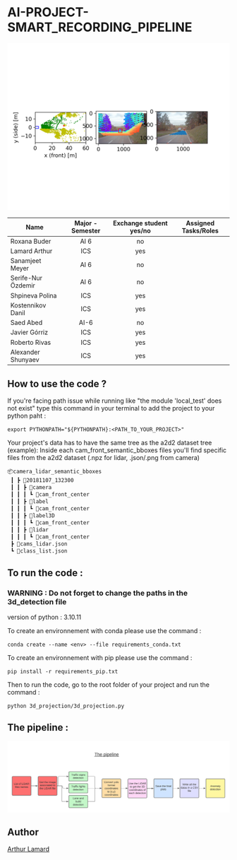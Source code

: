 # AI-PROJECT-SMART_RECORDING_PIPELINE
![Alt text](img/intro_image.png)

|       Name               |              Major -  Semester           |     Exchange student yes/no  |     Assigned Tasks/Roles  |
|--------------------------|:----------------------------------------:|:----------------------------:|:-------------------------:|
|     Roxana Buder         |   AI 6                                   |   no                         |                           |
|     Lamard Arthur        |   ICS                                    |   yes                        |                           |
|     Sanamjeet Meyer      |   AI 6                                   |   no                         |                           |
|     Serife-Nur  Özdemir  |   AI 6                                   |   no                         |                           |
|     Shpineva Polina      |   ICS                                    |   yes                        |                           |
|     Kostennikov Danil    |   ICS                                    |   yes                        |                           |
|     Saed Abed            |   AI-6                                   |   no                         |                           |
|     Javier Górriz        |   ICS                                    |   yes                        |                           |
|     Roberto Rivas        |   ICS                                    |   yes                        |                           |
|     Alexander Shunyaev   |   ICS                                    |   yes                        |                           |


## How to use the code ? 

If you're facing path issue while running like "the module 'local_test' does not exist" type this command in your terminal to add the project to your python paht :
```
export PYTHONPATH="${PYTHONPATH}:<PATH_TO_YOUR_PROJECT>"
```

Your project's data has to have the same tree as the a2d2 dataset tree (example):
Inside each cam_front_semantic_bboxes files you'll find specific files from the a2d2 dataset (.npz for lidar, .json/.png from camera)
```
📦camera_lidar_semantic_bboxes
 ┃ ┣ 📂20181107_132300
 ┃ ┃ ┣ 📂camera
 ┃ ┃ ┃ ┗ 📂cam_front_center
 ┃ ┃ ┣ 📂label
 ┃ ┃ ┃ ┗ 📂cam_front_center
 ┃ ┃ ┣ 📂label3D
 ┃ ┃ ┃ ┗ 📂cam_front_center
 ┃ ┃ ┣ 📂lidar
 ┃ ┃ ┃ ┗ 📂cam_front_center
 ┣ 📜cams_lidar.json
 ┗ 📜class_list.json
```
## To run the code  :
### WARNING : Do not forget to change the paths in the 3d_detection file
version of python : 3.10.11

To create an environnement with conda please use the command : 
```
conda create --name <env> --file requirements_conda.txt
```
To create an environnement with pip please use the command : 
```
pip install -r requirements_pip.txt
```
Then to run the code, go to the root folder of your project and run the command : 
```
python 3d_projection/3d_projection.py
```

## The pipeline :
![Alt text](img/flow_chart.png)

## Author
[Arthur Lamard](https://github.com/Micropot)


